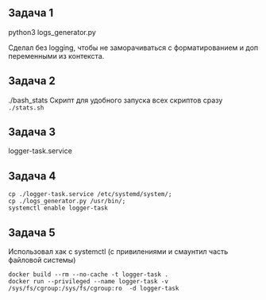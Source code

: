 ## Задача 1 
python3 logs_generator.py 

Сделал без logging, чтобы не заморачиваться с форматированием и доп переменными из контекста. 

## Задача 2
./bash_stats
Скрипт для удобного запуска всех скриптов сразу ``./stats.sh``

## Задача 3
logger-task.service

## Задача 4
```
cp ./logger-task.service /etc/systemd/system/;
cp ./logs_generator.py /usr/bin/;
systemctl enable logger-task
```

## Задача 5
Использовал хак с systemctl (с привилениями и смаунтил часть файловой системы)
```
docker build --rm --no-cache -t logger-task .
docker run --privileged --name logger-task -v /sys/fs/cgroup:/sys/fs/cgroup:ro  -d logger-task
```
